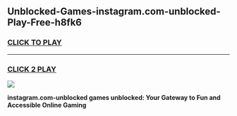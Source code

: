 
## Unblocked-Games-instagram.com-unblocked-Play-Free-h8fk6
<h3>
<a href="https://premium76.site?title=instagram.com-unblocked&ref=10A">CLICK TO PLAY</a></h3>
<hr>

<h3>
<a href="https://premium76.site?title=instagram.com-unblocked&ref=10A">CLICK 2 PLAY</a>
  
</h3>

<a href="https://premium76.site?title=instagram.com-unblocked&ref=10A"><img src="https://clearcache.store/games.png"></a>


**instagram.com-unblocked games unblocked: Your Gateway to Fun and Accessible Online Gaming**
